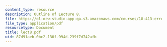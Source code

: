 ```yaml
---
content_type: resource
description: Outline of Lecture 8.
file: https://ol-ocw-studio-app-qa.s3.amazonaws.com/courses/18-413-error-correcting-codes-laboratory-spring-2004/87d91aeb0bc2130f994d239f7d742afb_lect8.pdf
file_type: application/pdf
resourcetype: Document
title: lect8.pdf
uid: 87d91aeb-0bc2-130f-994d-239f7d742afb
---
```

